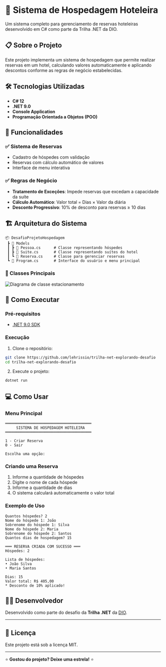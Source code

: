 # 🏨 Sistema de Hospedagem Hoteleira

Um sistema completo para gerenciamento de reservas hoteleiras desenvolvido em C# como parte da Trilha .NET da DIO.

## 📋 Sobre o Projeto

Este projeto implementa um sistema de hospedagem que permite realizar reservas em um hotel, calculando valores automaticamente e aplicando descontos conforme as regras de negócio estabelecidas.

## 🛠️ Tecnologias Utilizadas

- **C# 12**
- **.NET 9.0**
- **Console Application**
- **Programação Orientada a Objetos (POO)**

## 🎯 Funcionalidades

### ✅ Sistema de Reservas
- Cadastro de hóspedes com validação
- Reservas com cálculo automático de valores
- Interface de menu interativa

### ✅ Regras de Negócio
- **Tratamento de Exceções**: Impede reservas que excedam a capacidade da suíte
- **Cálculo Automático**: Valor total = Dias × Valor da diária
- **Desconto Progressivo**: 10% de desconto para reservas ≥ 10 dias

## 🏗️ Arquitetura do Sistema

```
📦 DesafioProjetoHospedagem
 ┣ 📂 Models
 ┃ ┣ 📄 Pessoa.cs      # Classe representando hóspedes
 ┃ ┣ 📄 Suite.cs       # Classe representando suítes do hotel
 ┃ ┗ 📄 Reserva.cs     # Classe para gerenciar reservas
 ┗ 📄 Program.cs       # Interface do usuário e menu principal
```

### 🔧 Classes Principais

![Diagrama de classe estacionamento](diagrama_classe_hotel.png)

## 🚀 Como Executar

### Pré-requisitos
- [.NET 9.0 SDK](https://dotnet.microsoft.com/download/dotnet/9.0)

### Execução
1. Clone o repositório:
```bash
git clone https://github.com/lehrissio/trilha-net-explorando-desafio
cd trilha-net-explorando-desafio
```

2. Execute o projeto:
```bash
dotnet run
```

## 💻 Como Usar

### Menu Principal
```
═══════════════════════════════════════
     SISTEMA DE HOSPEDAGEM HOTELEIRA    
═══════════════════════════════════════

1 - Criar Reserva
0 - Sair

Escolha uma opção:
```

### Criando uma Reserva
1. Informe a quantidade de hóspedes
2. Digite o nome de cada hóspede
3. Informe a quantidade de dias
4. O sistema calculará automaticamente o valor total

### Exemplo de Uso
```
Quantos hóspedes? 2
Nome do hóspede 1: João
Sobrenome do hóspede 1: Silva
Nome do hóspede 2: Maria
Sobrenome do hóspede 2: Santos
Quantos dias de hospedagem? 15

═══ RESERVA CRIADA COM SUCESSO ═══
Hóspedes: 2

Lista de hóspedes:
• João Silva
• Maria Santos

Dias: 15
Valor total: R$ 405,00
* Desconto de 10% aplicado!
```

## 👨‍💻 Desenvolvedor

Desenvolvido como parte do desafio da **Trilha .NET** da [DIO](https://www.dio.me).

---

## 📄 Licença

Este projeto está sob a licença MIT.

---

⭐ **Gostou do projeto? Deixe uma estrela!** ⭐
